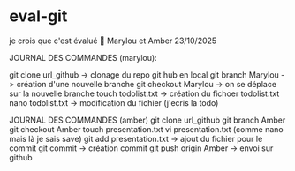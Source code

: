 # eval-git
je crois que c'est évalué 🤯
Marylou et Amber 
23/10/2025

JOURNAL DES COMMANDES (marylou):

git clone url_github -> clonage du repo git hub en local 
git branch Marylou -> création d'une nouvelle branche 
git checkout Marylou -> on se déplace sur la nouvelle branche 
touch todolist.txt -> création du fichoer todolist.txt
nano todolist.txt -> modification du fichier (j'ecris la todo)

JOURNAL DES COMMANDES (amber)
git clone url_github
git branch Amber
git checkout Amber
touch presentation.txt
vi presentation.txt (comme nano mais là je sais save)
git add presentation.txt -> ajout du fichier pour le commit
git commit -> création commit
git push origin Amber -> envoi sur github
